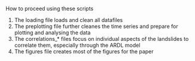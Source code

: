 How to proceed using these scripts

1. The loading file loads and clean all datafiles
2. The preplotting file further cleanes the time series and prepare for plotting and analysing the data
3. The correlations_* files focus on individual aspects of the landslides to correlate them, especially through the ARDL model
4. The figures file creates most of the figures for the paper
